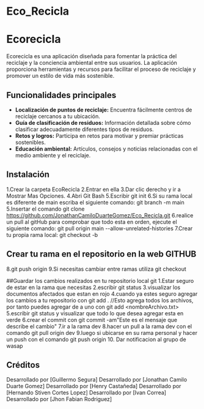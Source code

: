 # Eco_Recicla

# Ecorecicla

Ecorecicla es una aplicación diseñada para fomentar la práctica del reciclaje y la conciencia ambiental entre sus usuarios. La aplicación proporciona herramientas y recursos para facilitar el proceso de reciclaje y promover un estilo de vida más sostenible.

## Funcionalidades principales

- **Localización de puntos de reciclaje:** Encuentra fácilmente centros de reciclaje cercanos a tu ubicación.
- **Guía de clasificación de residuos:** Información detallada sobre cómo clasificar adecuadamente diferentes tipos de residuos.
- **Retos y logros:** Participa en retos para motivar y premiar prácticas sostenibles.
- **Educación ambiental:** Artículos, consejos y noticias relacionadas con el medio ambiente y el reciclaje.


## Instalación
1.Crear la carpeta EcoRecicla
2.Entrar en ella
3.Dar clic derecho y ir a Mostrar Mas Opciones.
4.Abri Git Bash
5.Escribir git init
6.Si su rama local es diferente de main escriba el siguiente comando: git branch -m main
5.Insertar el comando git clone https://github.com/JonathanCamiloDuarteGomez/Eco_Recicla.git
6.realice un pull al gitHub para comprobar que todo esta en orden, ejecute el siguiente comando: git pull origin main --allow-unrelated-histories
7.Crear tu propia rama local: git checkout -b <tu nombre>
## Crear tu rama en el repositorio en la web GITHUB
8.git push origin <nombre de la rama>
9.Si necesitas cambiar entre ramas utiliza git checkout <nombreRama>

##Guardar los cambios realizados en tu repositorio local git
1.Estar seguro de estar en la rama que necesitas
2.escribir git status
3.visualizar los documentos afectados que estan en rojo
4.cuando ya estes seguro agregar los cambios a tu repositorio con git add . //Esto agrega todos los archivos, por tanto puedes agregar de a uno con git add <nombreArchivo.txt>
5.escribir git status y visualizar que todo lo que desea agregar esta en verde
6.crear el commit con git commit -am"Este es el mensaje que describe el cambio"
7.ir a la rama dev
8.hacer un pull a la rama dev con el comando git pull origin dev
9.luego si ubicarse en su rama personal y hacer un push con el comando git push origin <mi rama>
10. Dar notificacion al grupo de wasap


## Créditos

Desarrollado por [Guillermo Segura]
Desarrollado por [Jonathan Camilo Duarte Gomez]
Desarrollado por [Henry Castañeda]
Desarrollado por [Hernando Stiven Cortes Lopez]
Desarrollado por [Ivan Correa]
Desarrollado por [Jhon Fabian Rodriguez]
